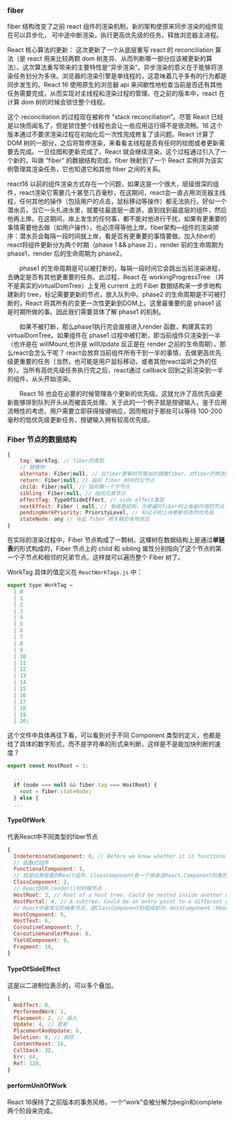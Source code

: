 ### fiber

fiber 结构改变了之前 react 组件的渲染机制，新的架构使原来同步渲染的组件现在可以异步化， 可中途中断渲染，执行更高优先级的任务，释放浏览器主进程。

React 核心算法的更新： 这次更新了一个从底层重写 react 的 reconciliation 算法（是 react 用来比较两颗 dom 树差异、从而判断哪一部分应该被更新的算法）。这次算法重写带来的主要特性是“异步渲染”。异步渲染的意义在于能够将渲染任务划分为多块。浏览器的渲染引擎是单线程的，这意味着几乎多有的行为都是同步发生的。React 16 使用原生的浏览器 api 来间歇性地检查当前是否还有其他任务需要完成，从而实现对主线程和渲染过程的管理。在之前的版本中，react 在计算 dom 树的时候会锁住整个线程。

这个 reconciliation 的过程现在被称作 “stack reconciliation”。尽管 React 已经是以快而闻名了，但是锁住整个线程也会让一些应用运行得不是很流畅。16 这个版本通过不要求渲染过程在初始化后一次性完成修复了该问题。React 计算了 DOM 树的一部分，之后将暂停渲染，来看看主线程是否有任何的绘图或者更新需要去完成。一旦绘图和更新完成了，React 就会继续渲染。这个过程通过引入了一个新的，叫做 “fiber” 的数据结构完成，fiber 映射到了一个 React 实例并为该实例管理其渲染任务，它也知道它和其他 fiber 之间的关系。

react16 以前的组件渲染方式存在一个问题，如果这是一个很大，层级很深的组件，react渲染它需要几十甚至几百毫秒，在这期间，react会一直占用浏览器主线程，任何其他的操作（包括用户的点击，鼠标移动等操作）都无法执行。好似一个潜水员，当它一头扎进水里，就要往最底层一直游，直到找到最底层的组件，然后他再上岸。在这期间，岸上发生的任何事，都不能对他进行干扰，如果有更重要的事情需要他去做（如用户操作），也必须得等他上岸。fiber架构—组件的渲染顺序：潜水员会每隔一段时间就上岸，看是否有更重要的事情要做。加入fiber的react将组件更新分为两个时期（phase 1 && phase 2），render 前的生命周期为 phase1，render 后的生命周期为 phase2。　

　　phase1 的生命周期是可以被打断的，每隔一段时间它会跳出当前渲染进程，去确定是否有其他更重要的任务。此过程，React 在 workingProgressTree （并不是真实的virtualDomTree）上复用 current 上的 Fiber 数据结构来一步步地构建新的 tree，标记需要更新的节点，放入队列中。phase2 的生命周期是不可被打断的，React 将其所有的变更一次性更新到DOM上。这里最重要的是 phase1 这是时期所做的事。因此我们需要具体了解 phase1 的机制。

　　如果不被打断，那么phase1执行完会直接进入render 函数，构建真实的 virtualDomTree。如果组件在 phase1 过程中被打断，即当前组件只渲染到一半（也许是在 willMount,也许是 willUpdate 反正是在 render 之前的生命周期），那么react会怎么干呢？ react会放弃当前组件所有干到一半的事情，去做更高优先级更重要的任务（当然，也可能是用户鼠标移动，或者其他react监听之外的任务）。当所有高优先级任务执行完之后，react通过 callback 回到之前渲染到一半的组件，从头开始渲染。

　　React 16 也会在必要的时候管理各个更新的优先级。这就允许了高优先级更新能够排到队列开头从而被首先处理。关于此的一个例子就是按键输入。鉴于应用流畅性的考虑，用户需要立即获得按键响应，因而相对于那些可以等待 100-200 毫秒的低优先级更新任务，按键输入拥有较高优先级。


### Fiber 节点的数据结构
```js
{
    tag: WorkTag, // fiber的类型
    // 替换物
    alternate: Fiber|null, // 在fiber更新时克隆出的镜像fiber，对fiber的修改会标记在这个fiber上
    return: Fiber|null, // 指向 fiber 树中的父节点
    child: Fiber|null, // 指向第一个子节点
    sibling: Fiber|null, // 指向兄弟节点
    effectTag: TypeOfSideEffect, // side effect类型
    nextEffect: Fiber | null, // 单链表结构，方便遍历fiber树上有副作用的节点
    pendingWorkPriority: PriorityLevel, // 标记子树上待更新任务的优先级
    stateNode: any // 与此 fiber 相关联的本地状态
}

```
在实际的渲染过程中，Fiber 节点构成了一颗树。这棵树在数据结构上是通过**单链表**的形式构成的，Fiber 节点上的 chlid 和 sibling 属性分别指向了这个节点的第一个子节点和相邻的兄弟节点。这样就可以遍历整个 Fiber 树了。

WorkTag 具体的值定义在 `ReactWorkTags.js` 中：

```js
export type WorkTag =
  | 0
  | 1
  | 2
  | 3
  | 4
  | 5
  | 6
  | 7
  | 8
  | 9
  | 10
  | 11
  | 12
  | 13
  | 14
  | 15
  | 16
  | 17
  | 18
  | 19
  | 20;
```

这个文件中具体再往下看，可以看到对于不同 Component 类型的定义，也都是给了具体的数字形式，而不是字符串的形式来判断，这样是不是能加快判断的速度？
```js
export const HostRoot = 3;
```

```js
  ...
  if (node === null && fiber.tag === HostRoot) {
    root = fiber.stateNode;
  } else {
  ...
```

#### TypeOfWork
代表React中不同类型的fiber节点
```js
{
  IndeterminateComponent: 0, // Before we know whether it is functional or class
  // 函数式组件
  FunctionalComponent: 1,
  // 就是应用层面的React组件。ClassComponent是一个继承自React.Component的类的实例
  ClassComponent: 2,
  // ReactDOM.render()时的根节点
  HostRoot: 3, // Root of a host tree. Could be nested inside another node.
  HostPortal: 4, // A subtree. Could be an entry point to a different renderer.
  // React中最常见的抽象节点，是ClassComponent的组成部分。HostComponent：React中最常见的抽象节点，是ClassComponent的组成部分。具体的实现取决于React运行的平台。在浏览器环境下就代表DOM节点，可以理解为所谓的虚拟DOM节点。HostComponent中的Host就代码这种组件的具体操作逻辑是由Host环境注入的。
  HostComponent: 5,
  HostText: 6,
  CoroutineComponent: 7,
  CoroutineHandlerPhase: 8,
  YieldComponent: 9,
  Fragment: 10,
}
```


#### TypeOfSideEffect
这是以二进制位表示的，可以多个叠加。
```js
{
  NoEffect: 0,          
  PerformedWork: 1,   
  Placement: 2, // 插入         
  Update: 4, // 更新           
  PlacementAndUpdate: 6, 
  Deletion: 8, // 删除   
  ContentReset: 16,  
  Callback: 32,      
  Err: 64,         
  Ref: 128,          
}

```

#### performUnitOfWork
React 16保持了之前版本的事务风格，一个“work”会被分解为begin和complete两个阶段来完成。

